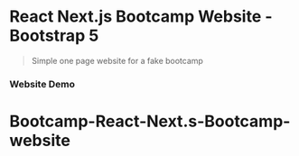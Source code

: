 # React Next.js Bootcamp Website - Bootstrap 5

> Simple one page website for a fake bootcamp



### Website Demo

# Bootcamp-React-Next.s-Bootcamp-website
